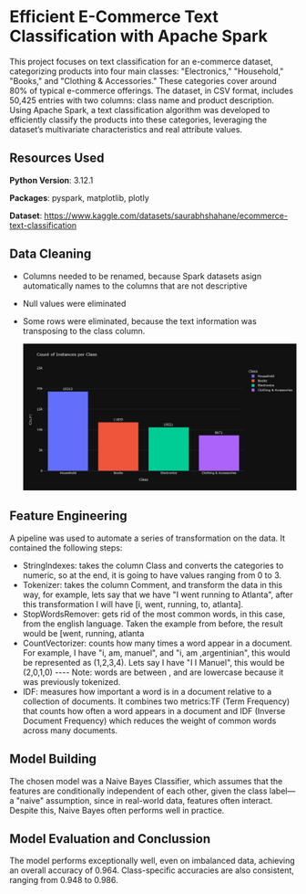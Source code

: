 # Efficient E-Commerce Text Classification with Apache Spark

This project focuses on text classification for an e-commerce dataset, categorizing products into four main classes: "Electronics," "Household," "Books," and "Clothing & Accessories." These categories cover around 80% of typical e-commerce offerings. The dataset, in CSV format, includes 50,425 entries with two columns: class name and product description. Using Apache Spark, a text classification algorithm was developed to efficiently classify the products into these categories, leveraging the dataset’s multivariate characteristics and real attribute values.

## Resources Used

**Python Version**: 3.12.1

**Packages**: pyspark, matplotlib, plotly

**Dataset**: https://www.kaggle.com/datasets/saurabhshahane/ecommerce-text-classification

## Data Cleaning

* Columns needed to be renamed, because Spark datasets asign automatically names to the columns that are not descriptive
* Null values were eliminated
* Some rows were eliminated, because the text information was transposing to the class column.

  ![Example Image](images/newplot(1).png)

## Feature Engineering

A pipeline was used to automate a series of transformation on the data.
It contained the following steps:

* StringIndexes: takes the column Class and converts the categories to numeric, so at the end, it is going to have values ranging from 0 to 3.
* Tokenizer: takes the column Comment, and transform the data in this way, for example, lets say that we have "I went running to Atlanta", after this transformation I will have [i, went, running, to, atlanta].
* StopWordsRemover: gets rid of the most common words, in this case, from the english language. Taken the example from before, the result would be [went, running, atlanta
* CountVectorizer: counts how many times a word appear in a document. For example, I have "i, am, manuel", and "i, am ,argentinian", this would be represented as (1,2,3,4). Lets say I have "I I Manuel", this would be (2,0,1,0) ---- Note: words are between , and are lowercase because it was previously tokenized.
* IDF: measures how important a word is in a document relative to a collection of documents. It combines two metrics:TF (Term Frequency) that counts how often a word appears in a document and IDF (Inverse Document Frequency) which reduces the weight of common words across many documents.

## Model Building

The chosen model was a Naive Bayes Classifier, which assumes that the features are conditionally independent of each other, given the class label—a "naive" assumption, since in real-world data, features often interact. Despite this, Naive Bayes often performs well in practice.

## Model Evaluation and Conclussion

The model performs exceptionally well, even on imbalanced data, achieving an overall accuracy of 0.964. Class-specific accuracies are also consistent, ranging from 0.948 to 0.986.
